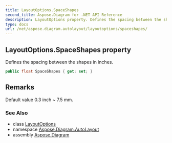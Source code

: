 ```yaml
---
title: LayoutOptions.SpaceShapes
second_title: Aspose.Diagram for .NET API Reference
description: LayoutOptions property. Defines the spacing between the shapes in inches
type: docs
url: /net/aspose.diagram.autolayout/layoutoptions/spaceshapes/
---
```

## LayoutOptions.SpaceShapes property

Defines the spacing between the shapes in inches.

```csharp
public float SpaceShapes { get; set; }
```

## Remarks

Default value 0.3 inch ~ 7.5 mm.

### See Also

* class [LayoutOptions](../)
* namespace [Aspose.Diagram.AutoLayout](../../layoutoptions/)
* assembly [Aspose.Diagram](../../../)


